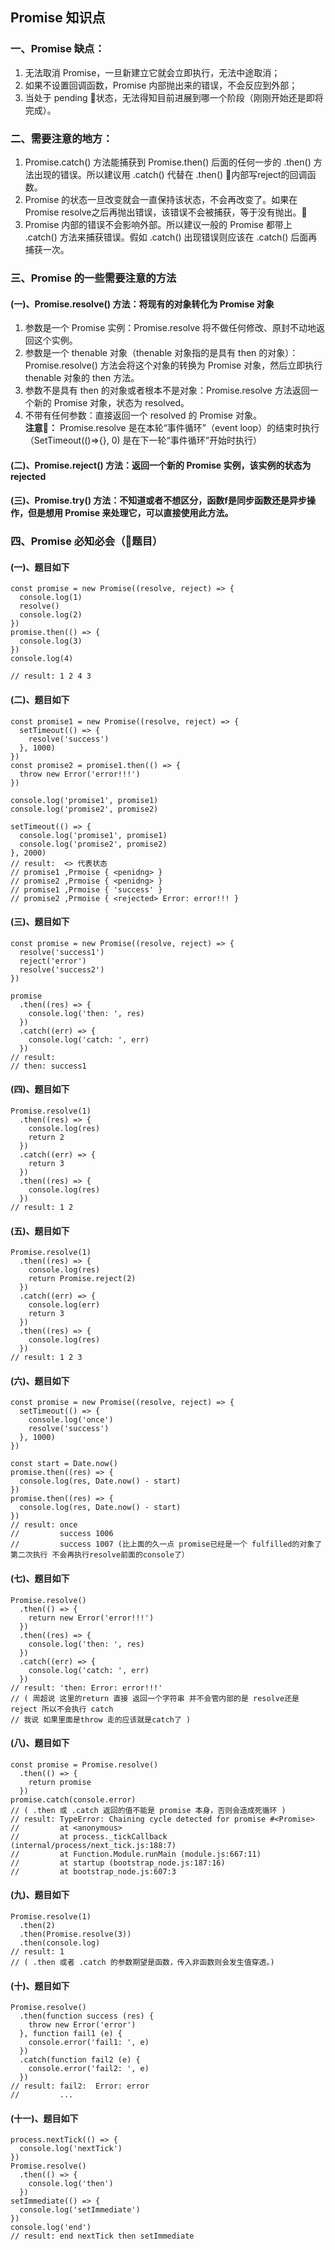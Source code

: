 ## Promise 知识点
### 一、Promise 缺点：
  1. 无法取消 Promise，一旦新建立它就会立即执行，无法中途取消；
  2. 如果不设置回调函数，Promise 内部抛出来的错误，不会反应到外部；
  3. 当处于 pending 状态，无法得知目前进展到哪一个阶段（刚刚开始还是即将完成）。

### 二、需要注意的地方：
  1. Promise.catch() 方法能捕获到 Promise.then() 后面的任何一步的 .then() 方法出现的错误。所以建议用 .catch() 代替在 .then() 内部写reject的回调函数。
  2. Promise 的状态一旦改变就会一直保持该状态，不会再改变了。如果在 Promise resolve之后再抛出错误，该错误不会被捕获，等于没有抛出。
  3. Promise 内部的错误不会影响外部。所以建议一般的 Promise 都带上 .catch() 方法来捕获错误。假如 .catch() 出现错误则应该在 .catch() 后面再捕获一次。

### 三、Promise 的一些需要注意的方法
#### (一)、Promise.resolve() 方法：将现有的对象转化为 Promise 对象
  1. 参数是一个 Promise 实例：Promise.resolve 将不做任何修改、原封不动地返回这个实例。
  2. 参数是一个 thenable 对象（thenable 对象指的是具有 then 的对象）：Promise.resolve() 方法会将这个对象的转换为 Promise 对象，然后立即执行 thenable 对象的 then 方法。
  3. 参数不是具有 then 的对象或者根本不是对象：Promise.resolve 方法返回一个新的 Promise 对象，状态为 resolved。
  4. 不带有任何参数：直接返回一个 resolved 的 Promise 对象。<br/>
  **注意：** Promise.resolve 是在本轮“事件循环”（event loop）的结束时执行（SetTimeout(()=>{}, 0) 是在下一轮“事件循环”开始时执行）
#### (二)、Promise.reject() 方法：返回一个新的 Promise 实例，该实例的状态为rejected
#### (三)、Promise.try() 方法：不知道或者不想区分，函数f是同步函数还是异步操作，但是想用 Promise 来处理它，可以直接使用此方法。


### 四、Promise 必知必会（题目）
#### (一)、题目如下
```JS
const promise = new Promise((resolve, reject) => {
  console.log(1)
  resolve()
  console.log(2)
})
promise.then(() => {
  console.log(3)
})
console.log(4)

// result: 1 2 4 3
```

#### (二)、题目如下
```JS
const promise1 = new Promise((resolve, reject) => {
  setTimeout(() => {
    resolve('success')
  }, 1000)
})
const promise2 = promise1.then(() => {
  throw new Error('error!!!')
})

console.log('promise1', promise1)
console.log('promise2', promise2)

setTimeout(() => {
  console.log('promise1', promise1)
  console.log('promise2', promise2)
}, 2000)
// result:  <> 代表状态
// promise1 ,Prmoise { <penidng> }
// promise2 ,Prmoise { <penidng> }
// promise1 ,Prmoise { 'success' }
// promise2 ,Prmoise { <rejected> Error: error!!! }
```
#### (三)、题目如下
```JS
const promise = new Promise((resolve, reject) => {
  resolve('success1')
  reject('error')
  resolve('success2')
})

promise
  .then((res) => {
    console.log('then: ', res)
  })
  .catch((err) => {
    console.log('catch: ', err)
  })
// result: 
// then: success1
```
#### (四)、题目如下
```JS
Promise.resolve(1)
  .then((res) => {
    console.log(res)
    return 2
  })
  .catch((err) => {
    return 3
  })
  .then((res) => {
    console.log(res)
  })
// result: 1 2
```
#### (五)、题目如下
```JS
Promise.resolve(1)
  .then((res) => {
    console.log(res)
    return Promise.reject(2)
  })
  .catch((err) => {
    console.log(err)
    return 3
  })
  .then((res) => {
    console.log(res)
  })
// result: 1 2 3
```
#### (六)、题目如下
```JS
const promise = new Promise((resolve, reject) => {
  setTimeout(() => {
    console.log('once')
    resolve('success')
  }, 1000)
})

const start = Date.now()
promise.then((res) => {
  console.log(res, Date.now() - start)
})
promise.then((res) => {
  console.log(res, Date.now() - start)
})
// result: once
//         success 1006
//         success 1007 (比上面的久一点 promise已经是一个 fulfilled的对象了 第二次执行 不会再执行resolve前面的console了）
```
#### (七)、题目如下
```JS
Promise.resolve()
  .then(() => {
    return new Error('error!!!')
  })
  .then((res) => {
    console.log('then: ', res)
  })
  .catch((err) => {
    console.log('catch: ', err)
  })
// result: 'then: Error: error!!!' 
// ( 周超说 这里的return 直接 返回一个字符串 并不会管内部的是 resolve还是reject 所以不会执行 catch
// 我说 如果里面是throw 走的应该就是catch了 )
```
#### (八)、题目如下
```JS
const promise = Promise.resolve()
  .then(() => {
    return promise
  })
promise.catch(console.error)
// ( .then 或 .catch 返回的值不能是 promise 本身，否则会造成死循环 )
// result: TypeError: Chaining cycle detected for promise #<Promise>
//         at <anonymous>
//         at process._tickCallback (internal/process/next_tick.js:188:7)
//         at Function.Module.runMain (module.js:667:11)
//         at startup (bootstrap_node.js:187:16)
//         at bootstrap_node.js:607:3
```
#### (九)、题目如下
```JS
Promise.resolve(1)
  .then(2)
  .then(Promise.resolve(3))
  .then(console.log)
// result: 1 
// ( .then 或者 .catch 的参数期望是函数，传入非函数则会发生值穿透。)
```
#### (十)、题目如下
```JS
Promise.resolve()
  .then(function success (res) {
    throw new Error('error')
  }, function fail1 (e) {
    console.error('fail1: ', e)
  })
  .catch(function fail2 (e) {
    console.error('fail2: ', e)
  })
// result: fail2:  Error: error
//         ...
```
#### (十一)、题目如下
```JS
process.nextTick(() => {
  console.log('nextTick')
})
Promise.resolve()
  .then(() => {
    console.log('then')
  })
setImmediate(() => {
  console.log('setImmediate')
})
console.log('end')
// result: end nextTick then setImmediate
```
